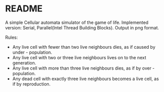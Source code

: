 # README #

A simple Cellular automata simulator of the game of life. Implemented version: Serial, Parallel(Intel Thread Building Blocks). Output in png format.

Rules:

- Any live cell with fewer than two live neighbours dies, as if caused by under - population.
- Any live cell with two or three live neighbours lives on to the next generation.
- Any live cell with more than three live neighbours dies, as if by over - population.
- Any dead cell with exactly three live neighbours becomes a live cell, as if by reproduction.